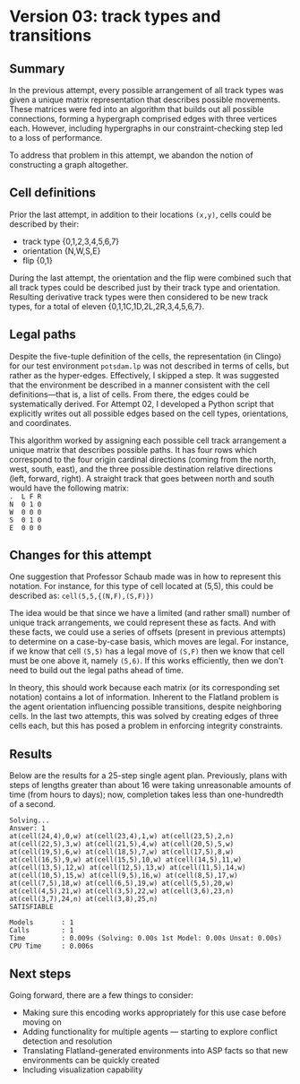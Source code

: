 # Version 03: track types and transitions

## Summary
In the previous attempt, every possible arrangement of all track types was given a unique matrix representation that describes possible movements.  These matrices were fed into an algorithm that builds out all possible connections, forming a hypergraph comprised edges with three vertices each.  However, including hypergraphs in our constraint-checking step led to a loss of performance.

To address that problem in this attempt, we abandon the notion of constructing a graph altogether.

## Cell definitions
Prior the last attempt, in addition to their locations `(x,y)`, cells could be described by their:
* track type {0,1,2,3,4,5,6,7}
* orientation {N,W,S,E}
* flip {0,1}

During the last attempt, the orientation and the flip were combined such that all track types could be described just by their track type and orientation.  Resulting derivative track types were then considered to be new track types, for a total of eleven {0,1,1C,1D,2L,2R,3,4,5,6,7}.

## Legal paths
Despite the five-tuple definition of the cells, the representation (in Clingo) for our test environment `potsdam.lp` was not described in terms of cells, but rather as the hyper-edges.  Effectively, I skipped a step.  It was suggested that the environment be described in a manner consistent with the cell definitions—that is, a list of cells.  From there, the edges could be systematically derived.  For Attempt 02, I developed a Python script that explicitly writes out all possible edges based on the cell types, orientations, and coordinates.

This algorithm worked by assigning each possible cell track arrangement a unique matrix that describes possible paths.  It has four rows which correspond to the four origin cardinal directions (coming from the north, west, south, east), and the three possible destination relative directions (left, forward, right).  A straight track that goes between north and south would have the following matrix:<br>
`.	L F R`<br>
`N	0 1 0`<br>
`W	0 0 0`<br>
`S	0 1 0`<br>
`E 	0 0 0`<br>

## Changes for this attempt
One suggestion that Professor Schaub made was in how to represent this notation.  For instance, for this type of cell located at (5,5), this could be described as:
`cell(5,5,{(N,F),(S,F)})`

The idea would be that since we have a limited (and rather small) number of unique track arrangements, we could represent these as facts.  And with these facts, we could use a series of offsets (present in previous attempts) to determine on a case-by-case basis, which moves are legal.  For instance, if we know that cell `(5,5)` has a legal move of `(S,F)` then we know that cell must be one above it, namely `(5,6)`.  If this works efficiently, then we don't need to build out the legal paths ahead of time.

In theory, this should work because each matrix (or its corresponding set notation) contains a lot of information.  Inherent to the Flatland problem is the agent orientation influencing possible transitions, despite neighboring cells.  In the last two attempts, this was solved by creating edges of three cells each, but this has posed a problem in enforcing integrity constraints.

## Results

Below are the results for a 25-step single agent plan.  Previously, plans with steps of lengths greater than about 16 were taking unreasonable amounts of time (from hours to days); now, completion takes less than one-hundredth of a second.
```
Solving...
Answer: 1
at(cell(24,4),0,w) at(cell(23,4),1,w) at(cell(23,5),2,n) at(cell(22,5),3,w) at(cell(21,5),4,w) at(cell(20,5),5,w) at(cell(19,5),6,w) at(cell(18,5),7,w) at(cell(17,5),8,w) at(cell(16,5),9,w) at(cell(15,5),10,w) at(cell(14,5),11,w) at(cell(13,5),12,w) at(cell(12,5),13,w) at(cell(11,5),14,w) at(cell(10,5),15,w) at(cell(9,5),16,w) at(cell(8,5),17,w) at(cell(7,5),18,w) at(cell(6,5),19,w) at(cell(5,5),20,w) at(cell(4,5),21,w) at(cell(3,5),22,w) at(cell(3,6),23,n) at(cell(3,7),24,n) at(cell(3,8),25,n)
SATISFIABLE

Models       : 1
Calls        : 1
Time         : 0.009s (Solving: 0.00s 1st Model: 0.00s Unsat: 0.00s)
CPU Time     : 0.006s
```

## Next steps

Going forward, there are a few things to consider:
* Making sure this encoding works appropriately for this use case before moving on
* Adding functionality for multiple agents — starting to explore conflict detection and resolution
* Translating Flatland-generated environments into ASP facts so that new environments can be quickly created
* Including visualization capability
